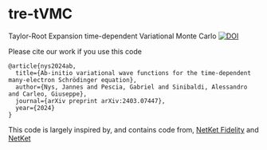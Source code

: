 # tre-tVMC
Taylor-Root Expansion time-dependent Variational Monte Carlo [![DOI](https://zenodo.org/badge/838736115.svg)](https://zenodo.org/doi/10.5281/zenodo.13273353)

Please cite our work if you use this code
```
@article{nys2024ab,
  title={Ab-initio variational wave functions for the time-dependent many-electron Schrödinger equation},
  author={Nys, Jannes and Pescia, Gabriel and Sinibaldi, Alessandro and Carleo, Giuseppe},
  journal={arXiv preprint arXiv:2403.07447},
  year={2024}
}
```

This code is largely inspired by, and contains code from, [NetKet Fidelity](https://github.com/netket/netket_fidelity.git) and [NetKet](https://github.com/netket/netket.git)

